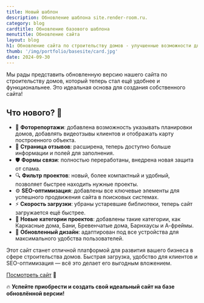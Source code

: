 ```yaml
---
title: Новый шаблон
description: Обновление шаблона site.render-room.ru.
category: blog
cardtitle: Обновление базового шаблона
menutitle: Обновление сайта
layout: blog
h1: Обновление сайта по строительству домов - улучшенные возможности для вашего бизнеса! 🎉
thumb: '/img/portfolio/basesite/card.jpg'
date: 2024-09-30
---
```


Мы рады представить обновленную версию нашего сайта по строительству домов, который теперь стал ещё удобнее и функциональнее. Это идеальная основа для создания собственного сайта!

## Что нового? 🚀

- 📸 **Фоторепортажи**: добавлена возможность указывать планировки домов, добавлять видеотзывы клиентов и отображать карту построенного объекта.
- 💬 **Страница отзывов**: расширена, теперь доступно больше информации и полей для заполнения.
- 🛡️ **Формы связи**: полностью переработаны, внедрена новая защита от спама.
- 🔍 **Фильтр проектов**: новый, более компактный и удобный, позволяет быстрее находить нужные проекты.
- ⚙️ **SEO-оптимизация**: добавлены все ключевые элементы для успешного продвижения сайта в поисковых системах.
- ⚡ **Скорость загрузки**: убраны устаревшие библиотеки, теперь сайт загружается ещё быстрее.
- 🏡 **Новые категории проектов**: добавлены такие категории, как Каркасные дома, Бани, Бревенчатые дома, Барнхаусы и А-фреймы.
- 🎨 **Обновленный дизайн**: адаптирован под все устройства для максимального удобства пользователей.

Этот сайт станет отличной платформой для развития вашего бизнеса в сфере строительства домов. Быстрая загрузка, удобство для клиентов и SEO-оптимизация — всё это делает его выгодным вложением.

[Посмотреть сайт](https://site.render-room.ru/) 🚀

🔥 **Успейте приобрести и создать свой идеальный сайт на базе обновлённой версии!**
